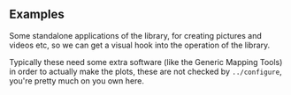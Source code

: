 Examples
--------

Some standalone applications of the library, for creating
pictures and videos etc, so we can get a visual hook into
the operation of the library.

Typically these need some extra software (like the Generic
Mapping Tools) in order to actually make the plots, these
are not checked by `../configure`, you're pretty much on
you own here.
